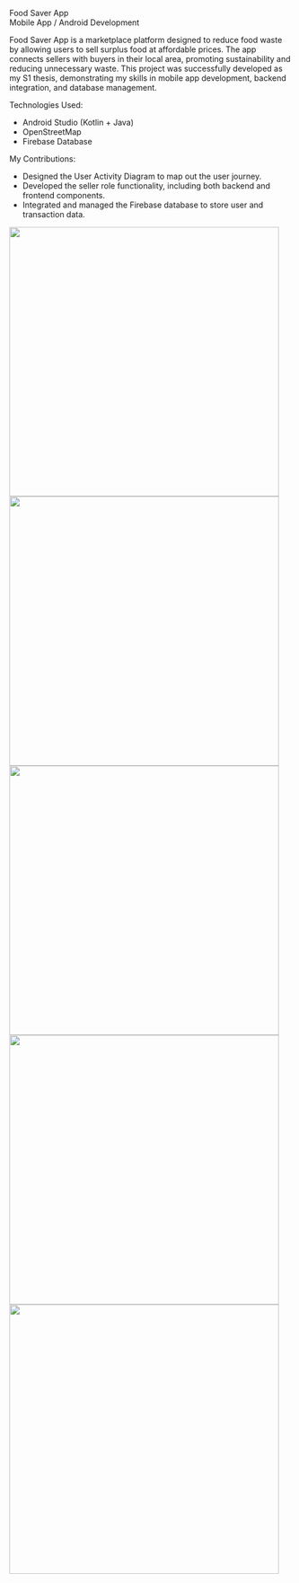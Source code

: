Food Saver App  
Mobile App / Android Development
  
Food Saver App is a marketplace platform designed to reduce food waste by allowing users to sell surplus food at affordable prices. The app connects sellers with buyers in their local area, promoting sustainability and reducing unnecessary waste. This project was successfully developed as my S1 thesis, demonstrating my skills in mobile app development, backend integration, and database management.    


Technologies Used:  
- Android Studio (Kotlin + Java)  
- OpenStreetMap  
- Firebase Database  

My Contributions:  
- Designed the User Activity Diagram to map out the user journey.  
- Developed the seller role functionality, including both backend and frontend components.  
- Integrated and managed the Firebase database to store user and transaction data.  



<img src="https://github.com/Reinards0/Food-Saver-Application-Android/blob/main/Food%20Saver/AppScreens/CustomerMainActivity-Home.PNG" width="480">
<img src="https://github.com/Reinards0/Food-Saver-Application-Android/blob/main/Food%20Saver/AppScreens/SellerMainActivity-Home.PNG" width="480">
<img src="https://github.com/Reinards0/Food-Saver-Application-Android/blob/main/Food%20Saver/AppScreens/ProductActivity.PNG" width="480">
<img src="https://github.com/Reinards0/Food-Saver-Application-Android/blob/main/Food%20Saver/AppScreens/SellerMainActivity-Article.PNG" width="480">
<img src="https://github.com/Reinards0/Food-Saver-Application-Android/blob/main/Food%20Saver/AppScreens/PayOut.PNG" width="480">
